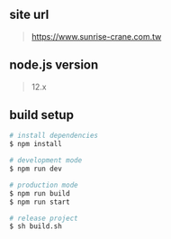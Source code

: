 
## site url

> https://www.sunrise-crane.com.tw

## node.js version

> 12.x

## build setup

``` bash
# install dependencies
$ npm install

# development mode
$ npm run dev

# production mode
$ npm run build
$ npm run start

# release project
$ sh build.sh
```

